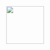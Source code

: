 <div id="header">
  <img src="https://giphy.com/stickers/CleverCodeLab-cat-cute-dead-line-7EMuTfl61WDzFwar6G" width="100"/>
</div>


